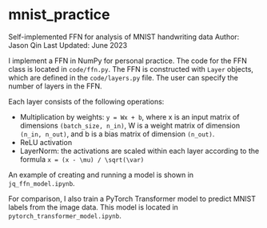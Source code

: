 # mnist_practice
Self-implemented FFN for analysis of MNIST handwriting data
Author: Jason Qin
Last Updated: June 2023

I implement a FFN in NumPy for personal practice. The code for the FFN class is located in `code/ffn.py`. The FFN is constructed with `Layer` objects, which are defined in the `code/layers.py` file. The user can specify the number of layers in the FFN. 

Each layer consists of the following operations:
- Multiplication by weights: `y = Wx + b`, where x is an input matrix of dimensions `(batch_size, n_in)`, W is a weight matrix of dimension `(n_in, n_out)`, and b is a bias matrix of dimension `(n_out)`.
- ReLU activation
- LayerNorm: the activations are scaled within each layer according to the formula `x = (x - \mu) / \sqrt(\var)`

An example of creating and running a model is shown in `jq_ffn_model.ipynb`.

For comparison, I also train a PyTorch Transformer model to predict MNIST labels from the image data. This model is located in `pytorch_transformer_model.ipynb`.
